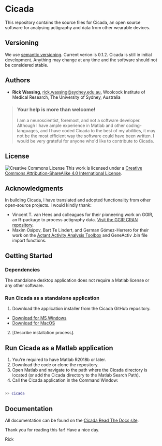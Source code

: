 # Cicada

This repository contains the source files for Cicada, an open source software for analysing actigraphy and data from other wearable devices.

## Versioning

We use [semantic versioning](http://semver.org/). Current verion is 0.1.2. Cicada is still in initial development. Anything may change at any time and the software should not be considered stable.

## Authors

-   **Rick Wassing**, rick.wassing@sydney.edu.au, Woolcock Institute of Medical Research, The University of Sydney, Australia

> ### Your help is more than welcome!
>
> I am a neuroscientist, foremost, and not a software developer. Although I have ample experience in Matlab and other coding-languages, and I have coded Cicada to the best of my abilities, it may not be the most efficient way the software could have been written. I would be very grateful for anyone who'd like to contribute to Cicada.

## License

![Creative Commons License](https://i.creativecommons.org/l/by-sa/4.0/80x15.png) This work is licensed under a [Creative Commons Attribution-ShareAlike 4.0 International License](http://creativecommons.org/licenses/by-sa/4.0/).

## Acknowledgments

In building Cicada, I have translated and adopted functionality from other open-source projects.
I would kindly thank:

-   Vincent T. van Hees and colleagues for their pioneering work on GGIR, an R-package to process actigraphy data. [Visit the GGIR CRAN repository](https://cran.r-project.org/web/packages/GGIR/index.html).
-   Maxim Osipov, Bart Te Lindert, and German Gómez-Herrero for their work on the [Actant Activity Analysis Toolbox](https://github.com/btlindert/actant-1) and GeneActiv .bin file import functions.

## Getting Started

### Dependencies

The standalone desktop application does not require a Matlab license or any other software.

### Run Cicada as a standalone application

1. Download the application installer from the Cicada GitHub repository.

-   [Download for MS Windows]()
-   [Download for MacOS]()

2. [Describe installation process].

## Run Cicada as a Matlab application

1. You're required to have Matlab R2018b or later.
2. Download the code or clone the repository.
3. Open Matlab and navigate to the path where the Cicada directory is located (or add the Cicada directory to the Matlab Search Path).
4. Call the Cicada application in the Command Window:

```matlab

>> cicada

```

## Documentation

All documentation can be found on the [Cicada Read The Docs site](https://cicada-actigraphy-suite.readthedocs.io).

Thank you for reading this far! Have a nice day.

Rick
